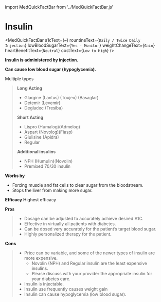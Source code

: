 import MedQuickFactBar from '../MedQuickFactBar.js'

# Insulin

<MedQuickFactBar
a1cText={`∞`}
rountineText={`Daily / Twice Daily Injection`}
lowBloodSugarText={`Yes - Monitor`}
weightChangeText={`Gain`}
heartBenefitText={`Neutral`}
costText={`Low to High`}
/>

**Insulin is administered by injection.**

**Can cause low blood sugar (hypoglycemia).**

Multiple types

> **Long Acting**
>
> - Glargine (Lantus) (Toujeo) (Basaglar)
> - Detemir (Levemir)
> - Degludec (Tresiba)
>
> **Short Acting**
>
> - Lispro (Humalog)(Admelog)
> - Aspart (Novolog)(Fiasp)
> - Glulisine (Apidra)
> - Regular
>
> **Additional insulins**
>
> - NPH (Humulin)(Novolin)
> - Premixed 70/30 insulin

**Works by**

- Forcing muscle and fat cells to clear sugar from the bloodstream.
- Stops the liver from making more sugar.

**Efficacy** Highest efficacy

**Pros**

> - Dosage can be adjusted to accurately achieve desired A1C.
> - Effective in virtually all patients with diabetes.
> - Can be dosed very accurately for the patient’s target blood sugar.
> - Highly personalized therapy for the patient.

**Cons**

> - Price can be variable, and some of the newer types of insulin are more expensive.
>   - Novolin (NPH) and Regular insulin are the least expensive insulins.
>   - Please discuss with your provider the appropriate insulin for your diabetes care.
> - Insulin is injectable.
> - Insulin use frequently causes weight gain
> - Insulin can cause hypoglycemia (low blood sugar).
